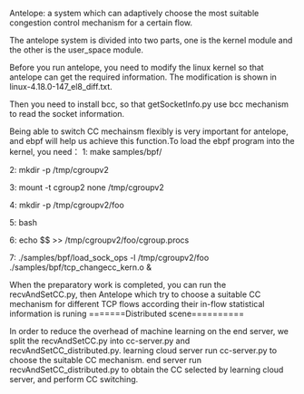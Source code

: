 Antelope: a system which can adaptively choose the most suitable congestion control mechanism for a certain flow. 

The antelope system is divided into two parts, one is the kernel module and the other is the user_space module.

Before you run antelope, you need to modify the linux kernel so that antelope can get the required information. The modification is shown in linux-4.18.0-147_el8_diff.txt.

Then you need to install bcc, so that getSocketInfo.py use bcc mechanism to read the socket information.

Being able to switch CC mechainsm flexibly is very important for antelope, and ebpf will help us achieve this function.To load the ebpf program into the kernel, you need：
  1: make samples/bpf/
  
  2: mkdir -p /tmp/cgroupv2
 
  3: mount -t cgroup2 none /tmp/cgroupv2
  
  4: mkdir -p /tmp/cgroupv2/foo
  
  5: bash
  
  6: echo $$ >> /tmp/cgroupv2/foo/cgroup.procs
  
  7: ./samples/bpf/load_sock_ops -l /tmp/cgroupv2/foo ./samples/bpf/tcp_changecc_kern.o &

When the preparatory work is completed, you can run the recvAndSetCC.py, then Antelope which try to choose a suitable CC mechanism for different TCP flows according their in-flow statistical information is runing
=======Distributed scene==========

In order to reduce the overhead of machine learning on the end server, we split the recvAndSetCC.py into cc-server.py and recvAndSetCC_distributed.py. learning cloud server run cc-server.py to choose the suitable CC mechanism. end server run recvAndSetCC_distributed.py to obtain the CC selected by learning cloud server, and perform CC switching.
